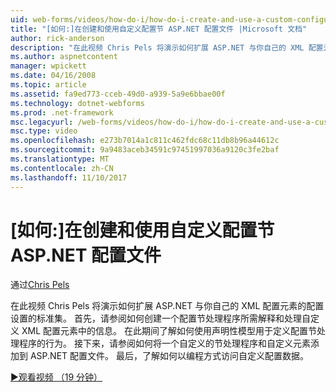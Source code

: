 ```yaml
---
uid: web-forms/videos/how-do-i/how-do-i-create-and-use-a-custom-configuration-section-in-an-aspnet-configuration-file
title: "[如何:]在创建和使用自定义配置节 ASP.NET 配置文件 |Microsoft 文档"
author: rick-anderson
description: "在此视频 Chris Pels 将演示如何扩展 ASP.NET 与你自己的 XML 配置元素的配置设置的标准集。 首先，请参阅如何..."
ms.author: aspnetcontent
manager: wpickett
ms.date: 04/16/2008
ms.topic: article
ms.assetid: fa9ed773-cceb-49d0-a939-5a9e6bbae00f
ms.technology: dotnet-webforms
ms.prod: .net-framework
msc.legacyurl: /web-forms/videos/how-do-i/how-do-i-create-and-use-a-custom-configuration-section-in-an-aspnet-configuration-file
msc.type: video
ms.openlocfilehash: e273b7014a1c811c462fdc68c11db8b96a44612c
ms.sourcegitcommit: 9a9483aceb34591c97451997036a9120c3fe2baf
ms.translationtype: MT
ms.contentlocale: zh-CN
ms.lasthandoff: 11/10/2017
---
```

<a name="how-do-i-create-and-use-a-custom-configuration-section-in-an-aspnet-configuration-file"></a>[如何:]在创建和使用自定义配置节 ASP.NET 配置文件
====================
通过[Chris Pels](https://twitter.com/chrispels)

在此视频 Chris Pels 将演示如何扩展 ASP.NET 与你自己的 XML 配置元素的配置设置的标准集。 首先，请参阅如何创建一个配置节处理程序所需解释和处理自定义 XML 配置元素中的信息。 在此期间了解如何使用声明性模型用于定义配置节处理程序的行为。 接下来，请参阅如何将一个自定义的节处理程序和自定义元素添加到 ASP.NET 配置文件。 最后，了解如何以编程方式访问自定义配置数据。

[&#9654;观看视频 （19 分钟）](https://channel9.msdn.com/Blogs/ASP-NET-Site-Videos/how-do-i-create-and-use-a-custom-configuration-section-in-an-aspnet-configuration-file)
